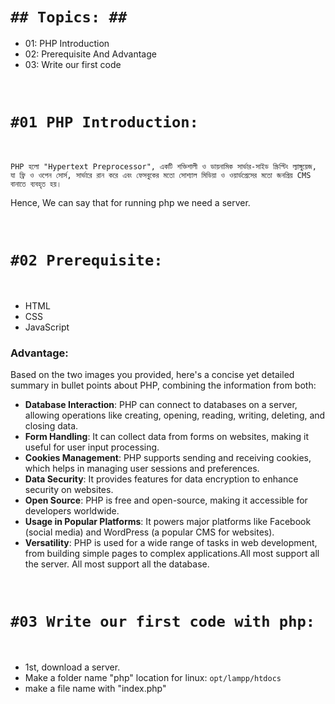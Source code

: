 # `## Topics: ##`
- 01: PHP Introduction
- 02: Prerequisite And Advantage
- 03: Write our first code 
<br>

# `#01 PHP Introduction:`
<br>

`PHP হলো "Hypertext Preprocessor", একটি শক্তিশালী ও ডায়নামিক সার্ভার-সাইড স্ক্রিপ্টিং ল্যাঙ্গুয়েজ, যা ফ্রি ও ওপেন সোর্স, সার্ভারে রান করে এবং ফেসবুকের মতো সোশ্যাল মিডিয়া ও ওয়ার্ডপ্রেসের মতো জনপ্রিয় CMS বানাতে ব্যবহৃত হয়।`

Hence, We can say that for running php we need a server.

<br>

# `#02 Prerequisite:`
<br>

- HTML 
- CSS
- JavaScript

### **Advantage:**
Based on the two images you provided, here's a concise yet detailed summary in bullet points about PHP, combining the information from both:


- **Database Interaction**: PHP can connect to databases on a server, allowing operations like creating, opening, reading, writing, deleting, and closing data.
- **Form Handling**: It can collect data from forms on websites, making it useful for user input processing.
- **Cookies Management**: PHP supports sending and receiving cookies, which helps in managing user sessions and preferences.
- **Data Security**: It provides features for data encryption to enhance security on websites.
- **Open Source**: PHP is free and open-source, making it accessible for developers worldwide.
- **Usage in Popular Platforms**: It powers major platforms like Facebook (social media) and WordPress (a popular CMS for websites).
- **Versatility**: PHP is used for a wide range of tasks in web development, from building simple pages to complex applications.All most support all the server.
All most support all the database.

<br>

# `#03 Write our first code with php:`

<br>

- 1st, download a server.
- Make a folder name "php" location for linux: `opt/lampp/htdocs`
- make a file name with "index.php"





